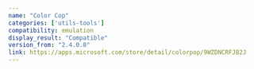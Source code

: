```yaml
---
name: "Color Cop"
categories: ['utils-tools']
compatibility: emulation
display_result: "Compatible"
version_from: "2.4.0.0"
link: https://apps.microsoft.com/store/detail/colorpop/9WZDNCRFJB2J
---
```


